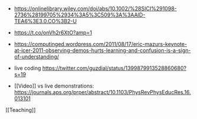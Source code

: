   - https://onlinelibrary.wiley.com/doi/abs/10.1002/%28SICI%291098-2736%28199705%2934%3A5%3C509%3A%3AAID-TEA6%3E3.0.CO%3B2-U
  - https://t.co/onVh2r6XtO?amp=1
  - https://computinged.wordpress.com/2011/08/17/eric-mazurs-keynote-at-icer-2011-observing-demos-hurts-learning-and-confusion-is-a-sign-of-understanding/
  - live coding
    https://twitter.com/guzdial/status/1399879913528860680?s=19

  - [[Video]] vs live demonstrations:
    https://journals.aps.org/prper/abstract/10.1103/PhysRevPhysEducRes.16.013101

[[Teaching]]